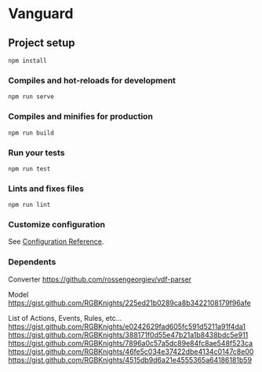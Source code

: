 # Vanguard

## Project setup
```
npm install
```

### Compiles and hot-reloads for development
```
npm run serve
```

### Compiles and minifies for production
```
npm run build
```

### Run your tests
```
npm run test
```

### Lints and fixes files
```
npm run lint
```

### Customize configuration
See [Configuration Reference](https://cli.vuejs.org/config/).


### Dependents
Converter
https://github.com/rossengeorgiev/vdf-parser

Model
https://gist.github.com/RGBKnights/225ed21b0289ca8b3422108179f96afe

List of Actions, Events, Rules, etc...
https://gist.github.com/RGBKnights/e0242629fad605fc591d5211a91f4da1
https://gist.github.com/RGBKnights/388171f0d55e47b21a1b8438bdc5e911
https://gist.github.com/RGBKnights/7896a0c57a5dc89e84fc8ae548f523ca
https://gist.github.com/RGBKnights/46fe5c034e37422dbe4134c0147c8e00
https://gist.github.com/RGBKnights/4515db9d6a21e4555365a64186181b59